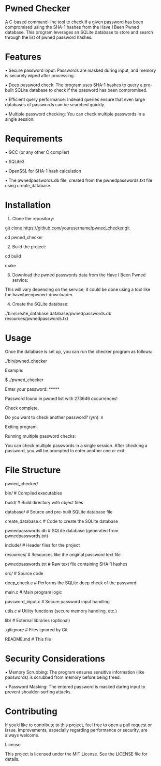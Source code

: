 # Pwned Checker

A C-based command-line tool to check if a given password has been compromised using the SHA-1 hashes from the Have I Been Pwned database. This program leverages an SQLite database to store and search through the list of pwned password hashes.

# Features

• Secure password input: Passwords are masked during input, and memory is securely wiped after processing.

• Deep password check: The program uses SHA-1 hashes to query a pre-built SQLite database to check if the password has been compromised.

• Efficient query performance: Indexed queries ensure that even large databases of passwords can be searched quickly.

• Multiple password checking: You can check multiple passwords in a single session.


# Requirements

• GCC (or any other C compiler)

• SQLite3

• OpenSSL for SHA-1 hash calculation

• The pwnedpasswords.db file, created from the pwnedpasswords.txt file using create_database.


# Installation

1. Clone the repository:

git clone https://github.com/yourusername/pwned_checker.git

cd pwned_checker

2. Build the project:

cd build

make

3. Download the pwned passwords data from the Have I Been Pwned service:

This will vary depending on the service; it could be done using a tool like the haveibeenpwned-downloader.

4. Create the SQLite database:

./bin/create_database database/pwnedpasswords.db resources/pwnedpasswords.txt

# Usage

Once the database is set up, you can run the checker program as follows:

./bin/pwned_checker

Example:

$ ./pwned_checker

Enter your password: *****

Password found in pwned list with 273646 occurrences!

Check complete.


Do you want to check another password? (y/n): n

Exiting program.


Running multiple password checks:

You can check multiple passwords in a single session. After checking a password, you will be prompted to enter another one or exit.

# File Structure

pwned_checker/

bin/ # Compiled executables

build/ # Build directory with object files

database/ # Source and pre-built SQLite database file

create_database.c # Code to create the SQLite database

pwnedpasswords.db # SQLite database (generated from pwnedpasswords.txt)

include/ # Header files for the project

resources/ # Resources like the original password text file

pwnedpasswords.txt # Raw text file containing SHA-1 hashes

src/ # Source code

deep_check.c # Performs the SQLite deep check of the password

main.c # Main program logic

password_input.c # Secure password input handling

utils.c # Utility functions (secure memory handling, etc.)

lib/ # External libraries (optional)

.gitignore # Files ignored by Git

README.md # This file


# Security Considerations

• Memory Scrubbing: The program ensures sensitive information (like passwords) is scrubbed from memory before being freed.

• Password Masking: The entered password is masked during input to prevent shoulder-surfing attacks.


# Contributing

If you’d like to contribute to this project, feel free to open a pull request or issue. Improvements, especially regarding performance or security, are always welcome.


License

This project is licensed under the MIT License. See the LICENSE file for details.

